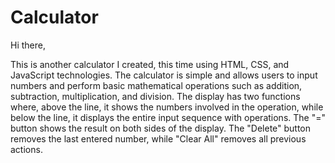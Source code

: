 # Calculator
Hi there,

This is another calculator I created, this time using HTML, CSS, and JavaScript technologies. The calculator is simple and allows users to input numbers and perform basic mathematical operations such as addition, subtraction, multiplication, and division. The display has two functions where, above the line, it shows the numbers involved in the operation, while below the line, it displays the entire input sequence with operations. The "=" button shows the result on both sides of the display. The "Delete" button removes the last entered number, while "Clear All" removes all previous actions.